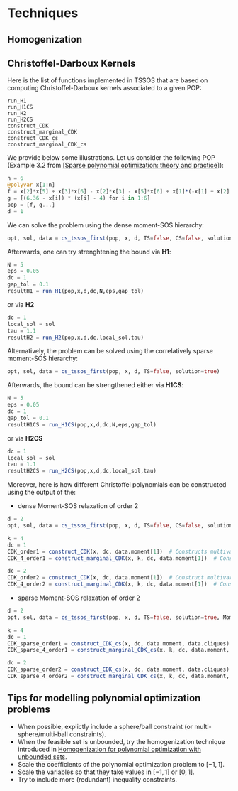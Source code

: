 # Techniques

## Homogenization


## Christoffel-Darboux Kernels

Here is the list of functions implemented in TSSOS that are based on computing Christoffel-Darboux kernels associated to a given POP:

```@docs
run_H1
run_H1CS
run_H2
run_H2CS
construct_CDK
construct_marginal_CDK
construct_CDK_cs
construct_marginal_CDK_cs
```

We provide below some illustrations. 
Let us consider the following POP (Example 3.2 from [[Sparse polynomial optimization: theory and practice]](https://arxiv.org/abs/2208.11158)):
```julia
n = 6
@polyvar x[1:n]
f = x[2]*x[5] + x[3]*x[6] - x[2]*x[3] - x[5]*x[6] + x[1]*(-x[1] + x[2] + x[3] - x[4] + x[5] + x[6])
g = [(6.36 - x[i]) * (x[i] - 4) for i in 1:6]
pop = [f, g...]
d = 1
```
We can solve the problem using the dense moment-SOS hierarchy:
```julia
opt, sol, data = cs_tssos_first(pop, x, d, TS=false, CS=false, solution=true)
```
Afterwards, one can try strenghtening the bound via **H1**:
```julia
N = 5
eps = 0.05
dc = 1
gap_tol = 0.1
resultH1 = run_H1(pop,x,d,dc,N,eps,gap_tol)
```
or via **H2**
```julia
dc = 1
local_sol = sol
tau = 1.1
resultH2 = run_H2(pop,x,d,dc,local_sol,tau)
```
Alternatively, the problem can be solved using the correlatively sparse moment-SOS hierarchy:
```julia
opt, sol, data = cs_tssos_first(pop, x, d, TS=false, solution=true)
```
Afterwards, the bound can be strengthened either via **H1CS**:
```julia
N = 5
eps = 0.05
dc = 1
gap_tol = 0.1
resultH1CS = run_H1CS(pop,x,d,dc,N,eps,gap_tol)
```
or via **H2CS**
```julia
dc = 1
local_sol = sol
tau = 1.1
resultH2CS = run_H2CS(pop,x,d,dc,local_sol,tau)
```

Moreover, here is how different Christoffel polynomials can be constructed using the output of the: 
- dense Moment-SOS relaxation of order 2
```julia
d = 2
opt, sol, data = cs_tssos_first(pop, x, d, TS=false, CS=false, solution=true, Mommat=true)

k = 4
dc = 1
CDK_order1 = construct_CDK(x, dc, data.moment[1])  # Constructs multivariate Christoffel polynomial of order dc=1 (quadratic CDK)
CDK_4_order1 = construct_marginal_CDK(x, k, dc, data.moment[1])  # Constructs marginal Christoffel polynomial, associated to x_4, of order dc=1 

dc = 2
CDK_order2 = construct_CDK(x, dc, data.moment[1])  # Construct multivariate Christoffel polynomial of order dc=2 (quartic CDK)
CDK_4_order2 = construct_marginal_CDK(x, k, dc, data.moment[1])  # Constructs marginal Christoffel polynomial, associated to x_4, of order dc=2 

```
- sparse Moment-SOS relaxation of order 2
```julia
d = 2
opt, sol, data = cs_tssos_first(pop, x, d, TS=false, solution=true, Mommat=true)

k = 4
dc = 1
CDK_sparse_order1 = construct_CDK_cs(x, dc, data.moment, data.cliques)  # Constructs multivariate Christoffel polynomial of order dc=1 for each identified clique.
CDK_sparse_4_order1 = construct_marginal_CDK_cs(x, k, dc, data.moment, data.cliques)  # Constructs marginal Christoffel polynomial, associated to x_4, of order dc=1 

dc = 2
CDK_sparse_order2 = construct_CDK_cs(x, dc, data.moment, data.cliques)  # Constructs multivariate Christoffel polynomial of order dc=2 for each identified clique.
CDK_sparse_4_order2 = construct_marginal_CDK_cs(x, k, dc, data.moment, data.cliques)  # Constructs marginal Christoffel polynomial, associated to x_4, of order dc=2

```

## Tips for modelling polynomial optimization problems
- When possible, explictly include a sphere/ball constraint (or multi-sphere/multi-ball constraints).
- When the feasible set is unbounded, try the homogenization technique introduced in [Homogenization for polynomial optimization with unbounded sets](https://link.springer.com/article/10.1007/s10107-022-01878-5).
- Scale the coefficients of the polynomial optimization problem to $[-1, 1]$.
- Scale the variables so that they take values in $[-1, 1]$ or $[0, 1]$.
- Try to include more (redundant) inequality constraints.
